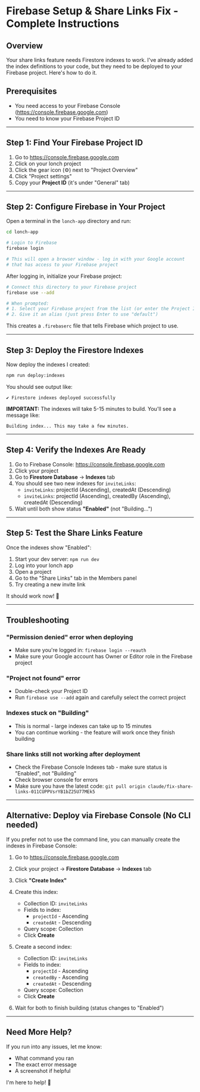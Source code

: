 # Firebase Setup & Share Links Fix - Complete Instructions

## Overview
Your share links feature needs Firestore indexes to work. I've already added the index definitions to your code, but they need to be deployed to your Firebase project. Here's how to do it.

## Prerequisites
- You need access to your Firebase Console (https://console.firebase.google.com)
- You need to know your Firebase Project ID

---

## Step 1: Find Your Firebase Project ID

1. Go to https://console.firebase.google.com
2. Click on your lonch project
3. Click the gear icon (⚙️) next to "Project Overview"
4. Click "Project settings"
5. Copy your **Project ID** (it's under "General" tab)

---

## Step 2: Configure Firebase in Your Project

Open a terminal in the `lonch-app` directory and run:

```bash
cd lonch-app

# Login to Firebase
firebase login

# This will open a browser window - log in with your Google account
# that has access to your Firebase project
```

After logging in, initialize your Firebase project:

```bash
# Connect this directory to your Firebase project
firebase use --add

# When prompted:
# 1. Select your Firebase project from the list (or enter the Project ID)
# 2. Give it an alias (just press Enter to use "default")
```

This creates a `.firebaserc` file that tells Firebase which project to use.

---

## Step 3: Deploy the Firestore Indexes

Now deploy the indexes I created:

```bash
npm run deploy:indexes
```

You should see output like:
```
✔ Firestore indexes deployed successfully
```

**IMPORTANT:** The indexes will take 5-15 minutes to build. You'll see a message like:
```
Building index... This may take a few minutes.
```

---

## Step 4: Verify the Indexes Are Ready

1. Go to Firebase Console: https://console.firebase.google.com
2. Click your project
3. Go to **Firestore Database** → **Indexes** tab
4. You should see two new indexes for `inviteLinks`:
   - `inviteLinks`: projectId (Ascending), createdAt (Descending)
   - `inviteLinks`: projectId (Ascending), createdBy (Ascending), createdAt (Descending)
5. Wait until both show status **"Enabled"** (not "Building...")

---

## Step 5: Test the Share Links Feature

Once the indexes show "Enabled":

1. Start your dev server: `npm run dev`
2. Log into your lonch app
3. Open a project
4. Go to the "Share Links" tab in the Members panel
5. Try creating a new invite link

It should work now! 🎉

---

## Troubleshooting

### "Permission denied" error when deploying
- Make sure you're logged in: `firebase login --reauth`
- Make sure your Google account has Owner or Editor role in the Firebase project

### "Project not found" error
- Double-check your Project ID
- Run `firebase use --add` again and carefully select the correct project

### Indexes stuck on "Building"
- This is normal - large indexes can take up to 15 minutes
- You can continue working - the feature will work once they finish building

### Share links still not working after deployment
- Check the Firebase Console Indexes tab - make sure status is "Enabled", not "Building"
- Check browser console for errors
- Make sure you have the latest code: `git pull origin claude/fix-share-links-011CUPPVsrYB1bZ25U77MEk5`

---

## Alternative: Deploy via Firebase Console (No CLI needed)

If you prefer not to use the command line, you can manually create the indexes in Firebase Console:

1. Go to https://console.firebase.google.com
2. Click your project → **Firestore Database** → **Indexes** tab
3. Click **"Create Index"**
4. Create this index:
   - Collection ID: `inviteLinks`
   - Fields to index:
     - `projectId` - Ascending
     - `createdAt` - Descending
   - Query scope: Collection
   - Click **Create**

5. Create a second index:
   - Collection ID: `inviteLinks`
   - Fields to index:
     - `projectId` - Ascending
     - `createdBy` - Ascending
     - `createdAt` - Descending
   - Query scope: Collection
   - Click **Create**

6. Wait for both to finish building (status changes to "Enabled")

---

## Need More Help?

If you run into any issues, let me know:
- What command you ran
- The exact error message
- A screenshot if helpful

I'm here to help! 🚀
